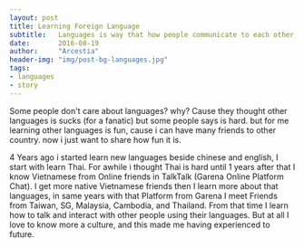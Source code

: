 ```yaml
---
layout: post
title: Learning Foreign Language
subtitle:   Languages is way that how people communicate to each other, learn other Language make us more know other people, more friends.
date:       2016-08-19
author:     "Arcestia"
header-img: "img/post-bg-languages.jpg"
tags:
- languages
- story
---
```


Some people don't care about languages? why? Cause they thought other languages is sucks (for a fanatic) but some people says is hard.
but for me learning other languages is fun, cause i can have many friends to other country. now i just want to share how fun it is.

4 Years ago i started learn new languages beside chinese and english, I start with learn Thai.
For awhile i thought Thai is hard until 1 years after that I know Vietnamese from Online friends in TalkTalk (Garena Online Platform Chat).
I get more native Vietnamese friends then I learn more about that languages, in same years with that Platform from Garena I meet Friends from Taiwan, SG, Malaysia, Cambodia, and Thailand.
From that time I learn how to talk and interact with other people using their languages.
But at all I love to know more a culture, and this made me having experienced to future.
